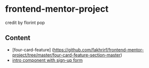 # frontend-mentor-project
credit by florint pop


## Content 

* [four-card-feature] (https://github.com/fakhrirf/frontend-mentor-project/tree/master/four-card-feature-section-master) 
* [intro component with sign-up form](https://github.com/fakhrirf/frontend-mentor-project/tree/master/intro-component-with-signup-form-master)
